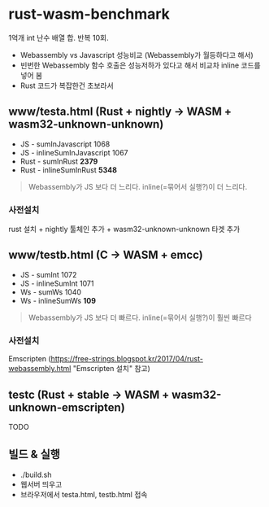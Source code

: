 # rust-wasm-benchmark

1억개 int 난수 배열 합. 반복 10회.

* Webassembly vs Javascript 성능비교 (Webassembly가 월등하다고 해서)
* 빈번한 Webassembly 함수 호출은 성능저하가 있다고 해서 비교차 inline 코드를 넣어 봄
* Rust 코드가 복잡한건 초보라서

## www/testa.html (Rust + nightly -> WASM + wasm32-unknown-unknown)

* JS - sumInJavascript 1068
* JS - inlineSumInJavascript 1067
* Rust - sumInRust **2379**
* Rust - inlineSumInRust **5348**

> Webassembly가 JS 보다 더 느리다. inline(=묶어서 실행?)이 더 느리다.

### 사전설치

rust 설치 + nightly 툴체인 추가 + wasm32-unknown-unknown 타겟 추가

## www/testb.html (C -> WASM + emcc)

* JS - sumInt 1072
* JS - inlineSumInt 1071
* Ws - sumWs 1040
* Ws - inlineSumWs **109**

> Webassembly가 JS 보다 더 빠르다. inline(=묶어서 실행?)이 훨씬 빠르다

### 사전설치

Emscripten (https://free-strings.blogspot.kr/2017/04/rust-webassembly.html "Emscripten 설치" 참고)

## testc (Rust + stable -> WASM + wasm32-unknown-emscripten)

TODO

## 빌드 & 실행

* ./build.sh 
* 웹서버 띄우고 
* 브라우저에서 testa.html, testb.html 접속
